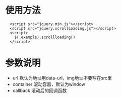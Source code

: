 # 使用方法
```
  <script src="jquery.min.js"></script>
  <script src="jquery.scrollLoading.js"></script>
  <script>
    $(.example).scrollloading()
  </script>
```
  
# 参数说明
- url 默认为地址用data-url，img地址不要写在src里
- container 滚动容器，默认为window
- callback  滚动后的回调函数
